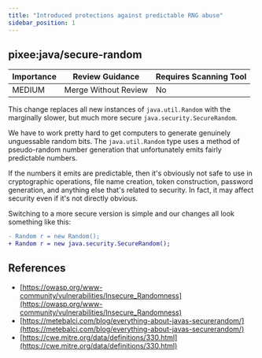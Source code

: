 ```yaml
---
title: "Introduced protections against predictable RNG abuse"
sidebar_position: 1
---
```


## pixee:java/secure-random

| Importance | Review Guidance      | Requires Scanning Tool |
| ---------- | -------------------- | ---------------------- |
| MEDIUM     | Merge Without Review | No                     |

This change replaces all new instances of `java.util.Random` with the marginally slower, but much more secure `java.security.SecureRandom`.

We have to work pretty hard to get computers to generate genuinely unguessable random bits. The `java.util.Random` type uses a method of pseudo-random number generation that unfortunately emits fairly predictable numbers.

If the numbers it emits are predictable, then it's obviously not safe to use in cryptographic operations, file name creation, token construction, password generation, and anything else that's related to security. In fact, it may affect security even if it's not directly obvious.

Switching to a more secure version is simple and our changes all look something like this:

```diff
- Random r = new Random();
+ Random r = new java.security.SecureRandom();
```

## References

- [https://owasp.org/www-community/vulnerabilities/Insecure_Randomness](https://owasp.org/www-community/vulnerabilities/Insecure_Randomness)
- [https://metebalci.com/blog/everything-about-javas-securerandom/](https://metebalci.com/blog/everything-about-javas-securerandom/)
- [https://cwe.mitre.org/data/definitions/330.html](https://cwe.mitre.org/data/definitions/330.html)
